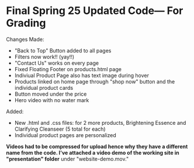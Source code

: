 # Final Spring 25 Updated Code— For Grading
Changes Made:
- "Back to Top" Button added to all pages
- Filters now work!! (yay!!)
- "Contact Us" works on every page
- Fixed Floating Footer on products.html page
- Indiviual Product Page also has text image during hover
- Products linked on home page through "shop now" button and the individual product cards
- Button moved under the price
- Hero video with no water mark


Added:
- New .html and .css files: for 2 more products, Brightening Essence  and Clarifying Cleanseer (5 total for each)
- Individual product pages are personalized

**Videos had to be compressed for upload hence why they have a different name from the code. I've attached a video demo of the working site in "presentation" folder** under "website-demo.mov."
